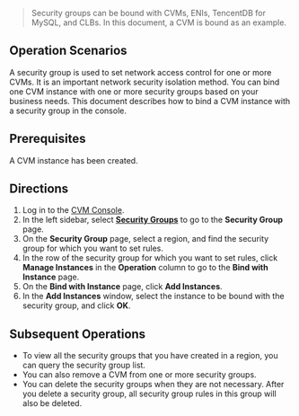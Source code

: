 > Security groups can be bound with CVMs, ENIs, TencentDB for MySQL, and CLBs. In this document, a CVM is bound as an example.

## Operation Scenarios
A security group is used to set network access control for one or more CVMs. It is an important network security isolation method. You can bind one CVM instance with one or more security groups based on your business needs. This document describes how to bind a CVM instance with a security group in the console.

## Prerequisites
A CVM instance has been created.

## Directions
1. Log in to the [CVM Console](https://console.cloud.tencent.com/cvm/index).
2. In the left sidebar, select **[Security Groups](https://console.cloud.tencent.com/cvm/securitygroup)** to go to the **Security Group** page.
3. On the **Security Group** page, select a region, and find the security group for which you want to set rules.
4. In the row of the security group for which you want to set rules, click **Manage Instances** in the **Operation** column to go to the **Bind with Instance** page.
5. On the **Bind with Instance** page, click **Add Instances**.
6. In the **Add Instances** window, select the instance to be bound with the security group, and click **OK**.

## Subsequent Operations
- To view all the security groups that you have created in a region, you can query the security group list.
- You can also remove a CVM from one or more security groups.
- You can delete the security groups when they are not necessary. After you delete a security group, all security group rules in this group will also be deleted.

